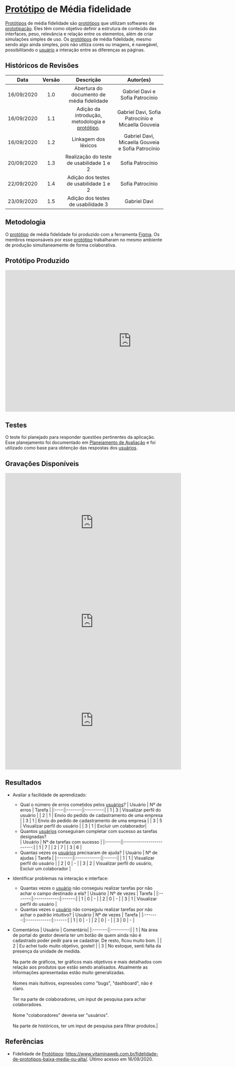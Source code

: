 # [Protótipo](Modeling/objeto?id=protótipo) de Média fidelidade

[Protótipos](Modeling/objeto?id=protótipo) de média fidelidade são [protótipos](Modeling/objeto?id=protótipo) que utilizam softwares de [prototipação](/Modeling/verbo?id=prototipação). Eles têm como objetivo definir a estrutura de conteúdo das interfaces, peso, relevância e relação entre os elementos, além de criar simulações simples de uso.
Os [protótipos](Modeling/objeto?id=protótipo) de média fidelidade, mesmo sendo algo ainda simples, pois não utiliza cores ou imagens, é navegável, possibilitando o [usuário](Modeling/objeto?id=usuário) a interação entre as diferenças as páginas.

## Históricos de Revisões

|    Data    | Versão |                                   Descrição                                    |                     Autor(es)                     |
| :--------: | :----: | :----------------------------------------------------------------------------: | :-----------------------------------------------: |
| 16/09/2020 |  1.0   |                   Abertura do documento de média fidelidade                    |          Gabriel Davi e Sofia Patrocínio          |
| 16/09/2020 |  1.1   | Adição da introdução, metodologia e [protótipo](Modeling/objeto?id=protótipo). | Gabriel Davi, Sofia Patrocínio e Micaella Gouveia |
| 16/09/2020 |  1.2   |                              Linkagem dos léxicos                              | Gabriel Davi, Micaella Gouveia e Sofia Patrocínio |
| 20/09/2020 |  1.3   |                    Realização do teste de usabilidade 1 e 2                    |                 Sofia Patrocínio                  |
| 22/09/2020 |  1.4   |                     Adição dos testes de usabilidade 1 e 2                     |                 Sofia Patrocínio                  |
| 23/09/2020 |  1.5   |                     Adição dos testes de usabilidade 3                     |                 Gabriel Davi                  |

## Metodologia

O [protótipo](Modeling/objeto?id=protótipo) de média fidelidade foi produzido com a ferramenta [Figma](https://www.figma.com/). Os membros responsáveis por esse [protótipo](Modeling/objeto?id=protótipo) trabalharam no mesmo ambiente de produção simultaneamente de forma colaborativa.

## Protótipo Produzido

<iframe style="border: 1px solid rgba(0, 0, 0, 0.1);" width="800" height="450" src="https://www.figma.com/embed?embed_host=share&url=https%3A%2F%2Fwww.figma.com%2Fproto%2Fga6E3hGIlahn0GsmcnsAVq%2FSTOCK%3Fchrome%3DDOCUMENTATION%26embed_host%3Dshare%26kind%3D%26node-id%3D2%253A2%26scaling%3Dscale-down&chrome=DOCUMENTATION" allowfullscreen></iframe>

## Testes

O teste foi planejado para responder questões pertinentes da aplicação. Esse planejamento foi documentado em [Planejamento de Avaliação](Product/PlanejamentoAvaliacao.md) e foi utilizado como base para obtenção das respostas dos [usuários](Modeling/objeto?id=usuário).

## Gravações Disponíveis

<iframe allowFullScreen="allowFullScreen" src="https://www.youtube.com/embed/VPWiOUD3rSk?ecver=1&amp;iv_load_policy=1&amp;yt:stretch=16:9&amp;autohide=1&amp;color=red&amp;width=560&amp;width=560" width="560" height="315" allowtransparency="true" frameborder="0"><div><a  id="p8G01bs2" href="https://www.twinstiarasandtantrums.com/2020/06/buying-a-mattress-is-a-nightmare/">Simba sleep review</a></div><div><a  id="p8G01bs2" href="https://www.ihertfordshire.co.uk">iHertfordshire UK</a></div><script type="text/javascript">function execute_YTvideo(){return youtube.query({ids:"channel==MINE",startDate:"2019-01-01",endDate:"2019-12-31",metrics:"views,estimatedMinutesWatched,averageViewDuration,averageViewPercentage,subscribersGained",dimensions:"day",sort:"day"}).then(function(e){},function(e){console.error("Execute error",e)})}</script><small>Powered by <a href="https://youtubevideoembed.com/ ">Embed YouTube Video</a></small></iframe>

<iframe allowFullScreen="allowFullScreen" src="https://www.youtube.com/embed/4Z0erm9aRms?ecver=1&amp;iv_load_policy=1&amp;yt:stretch=16:9&amp;autohide=1&amp;color=red&amp;width=560&amp;width=560" width="560" height="315" allowtransparency="true" frameborder="0"><div><a  id="p8G01bs2" href="https://www.twinstiarasandtantrums.com/2020/06/buying-a-mattress-is-a-nightmare/">Simba sleep review</a></div><div><a  id="p8G01bs2" href="https://www.ihertfordshire.co.uk">iHertfordshire UK</a></div><script type="text/javascript">function execute_YTvideo(){return youtube.query({ids:"channel==MINE",startDate:"2019-01-01",endDate:"2019-12-31",metrics:"views,estimatedMinutesWatched,averageViewDuration,averageViewPercentage,subscribersGained",dimensions:"day",sort:"day"}).then(function(e){},function(e){console.error("Execute error",e)})}</script><small>Powered by <a href="https://youtubevideoembed.com/ ">Embed YouTube Video</a></small></iframe>

<iframe width="560" height="315" src="https://www.youtube.com/embed/amuLpb9doD4" frameborder="0" allow="accelerometer; autoplay; clipboard-write; encrypted-media; gyroscope; picture-in-picture" allowfullscreen></iframe>

## Resultados

- Avaliar a facilidade de aprendizado:
  - Qual o número de erros cometidos pelos [usuários](Modeling/objeto?id=usuário)?
    | Usuário | Nº de erros | Tarefa |
    |:----:|:-------:|:---------:|
    | 1 | 3 | Visualizar perfil do usuário |
    | 2 | 1 | Envio do pedido de cadastramento de uma empresa |
    | 3 | 1 | Envio do pedido de cadastramento de uma empresa |
    | 3 | 5 | Visualizar perfil do usuário |
    | 3 | 1 | Excluir um colaborador|
  - Quantos [usuários](Modeling/objeto?id=usuário) conseguiram completar com sucesso as tarefas designadas?<br>
    | Usuário | Nº de tarefas com sucesso |
    |:-------:|:-------------------------:|
    | 1 | 7 |
    | 2 | 7 |
    | 3 | 6 |
  - Quantas vezes os [usuários](Modeling/objeto?id=usuário) precisaram de ajuda?
    | Usuário | Nº de ajudas | Tarefa |
    |:-------:|:------------:|:------:|
    | 1 | 1 | Visualizar perfil do usuário |
    | 2 | 0 | - |
    | 3 | 2 | Visualizar perfil do usuário, Excluir um colaborador |
- Identificar problemas na interação e interface:

  - Quantas vezes o [usuário](Modeling/objeto?id=usuário) não conseguiu realizar tarefas por não achar o campo destinado a ela?
    | Usuário | Nº de vezes | Tarefa |
    |:-------:|:------------:|:------:|
    | 1 | 0 | - |
    | 2 | 0 | - |
    | 3 | 1 | Visualizar perfil do usuário |
  - Quantas vezes o [usuário](Modeling/objeto?id=usuário) não conseguiu realizar tarefas por não achar o padrão intuitivo?
    | Usuário | Nº de vezes | Tarefa |
    |:-------:|:------------:|:------:|
    | 1 | 0 | - |
    | 2 | 0 | - |
    | 3 | 0 | - |

- Comentários
  | Usuário | Comentário|
  |:-------:|:---------:|
  | 1 | Na área de portal do gestor deveria ter um botão de quem ainda não é cadastrado poder pedir para se cadastrar. De resto, ficou muito bom. |
  | 2 | Eu achei tudo muito objetivo, gostei! |
  | 3 |   No estoque, senti falta da presença da unidade de medida.<br><br> Na parte de gráficos, ter gráficos mais objetivos e mais detalhados com relação aos produtos que estão sendo analisados. Atualmente as informações apresentadas estão muito generalizadas.<br><br> Nomes mais ituitivos, expressões como "bugs", "dashboard", não é claro.<br><br> Ter na parte de colaboradores, um input de pesquisa para achar colaboradoes.<br><br>Nome "colaboradores" deveria ser "usuários".<br><br>Na parte de históricos, ter um input de pesquisa para filtrar produtos.|

## Referências

- Fidelidade de [Protótipos](Modeling/objeto?id=protótipo): <https://www.vitaminaweb.com.br/fidelidade-de-prototipos-baixa-media-ou-alta/>. Último acesso em 16/09/2020.
